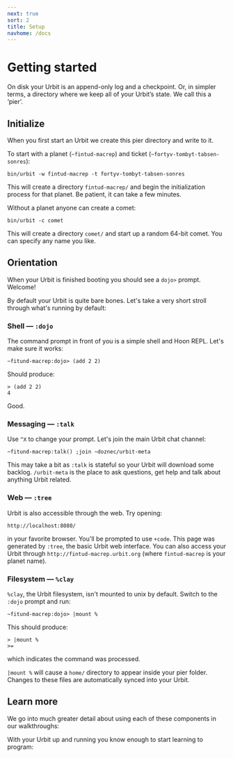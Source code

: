 ```yaml
---
next: true
sort: 2
title: Setup
navhome: /docs
---
```


# Getting started

<div class="row">
<div class="col-md-8">

On disk your Urbit is an append-only log and a checkpoint.  Or, in simpler terms, a directory where we keep all of your Urbit’s state.  We call this a ‘pier’.

</div>
</div>

## Initialize

When you first start an Urbit we create this pier directory and write to it.

To start with a planet (`~fintud-macrep`) and ticket (`~fortyv-tombyt-tabsen-sonres`):

    bin/urbit -w fintud-macrep -t fortyv-tombyt-tabsen-sonres

This will create a directory `fintud-macrep/` and begin the initialization process for that planet.  Be patient, it can take a few minutes.  

Without a planet anyone can create a comet:

    bin/urbit -c comet

This will create a directory `comet/` and start up a random 64-bit comet.  You can specify any name you like.

## Orientation

When your Urbit is finished booting you should see a `dojo>` prompt.  Welcome!  

By default your Urbit is quite bare bones.  Let's take a very short stroll through what's running by default:

### Shell — `:dojo`

The command prompt in front of you is a simple shell and Hoon REPL.  Let's make sure it works:

    ~fitund-macrep:dojo> (add 2 2)

Should produce:

    > (add 2 2)
    4

Good.

### Messaging — `:talk`

Use `^X` to change your prompt.  Let's join the main Urbit chat channel:

    ~fitund-macrep:talk() ;join ~doznec/urbit-meta

This may take a bit as `:talk` is stateful so your Urbit will download some backlog.  `/urbit-meta` is the place to ask questions, get help and talk about anything Urbit related.

### Web — `:tree`

Urbit is also accessible through the web.  Try opening:

    http://localhost:8080/

in your favorite browser.  You'll be prompted to use `+code`.  This page was generated by `:tree`, the basic Urbit web interface.  You can also access your Urbit through `http://fintud-macrep.urbit.org` (where `fintud-macrep` is your planet name).  

### Filesystem — `%clay`

`%clay`, the Urbit filesystem, isn't mounted to unix by default.  Switch to the `:dojo` prompt and run:

    ~fitund-macrep:dojo> |mount %

This should produce:

    > |mount %
    >=

which indicates the command was processed.

`|mount %` will cause a `home/` directory to appear inside your pier folder.  Changes to these files are automatically synced into your Urbit.

## Learn more

We go into much greater detail about using each of these components in our walkthroughs:

<list src="."></list>

With your Urbit up and running you know enough to start learning to program:

<list src="../programming/deep"></list>
